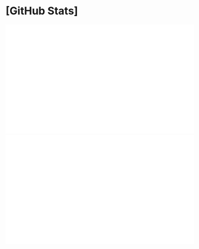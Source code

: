 # [GitHub Stats]

<img src="https://raw.githubusercontent.com/HorizonDevelopment12/stats/master/generated/overview.svg#gh-dark-mode-only" />
<img src="https://raw.githubusercontent.com/HorizonDevelopment12/stats/master/generated/languages.svg#gh-dark-mode-only" />
